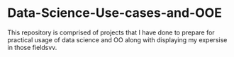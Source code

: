 # Data-Science-Use-cases-and-OOE
This repository is comprised of projects that I have done to prepare for practical usage of data science and OO along with displaying my expersise in those fieldsvv.
